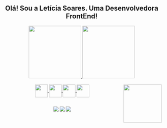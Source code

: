 <h2 align="center"> Olá! Sou a Letícia Soares. Uma Desenvolvedora FrontEnd! </h2>

<div align="center">
  <a href="https://github.com/leticialist">
  <img height="165em" src="https://github-readme-stats.vercel.app/api?username=leticialist&show_icons=true&theme=cobalt&include_all_commits=true&count_private=true"/>
  <img height="165em"  src="https://github-readme-stats.vercel.app/api/top-langs/?username=leticialist&layout=compact&langs_count=6&theme=cobalt"/>
</div>

 <div align="center" style="display: inline_block"><br>
  <img align="center" width="40" src="https://img.icons8.com/dusk/64/undefined/html-5.png">
  <img align="center" width="40" src="https://img.icons8.com/dusk/64/undefined/css3.png">
  <img align="center" width="40" src="https://img.icons8.com/dusk/64/undefined/javascript-logo.png">
  <img align="center" width="40" src="https://img.icons8.com/dusk/64/undefined/react.png">
  <img align="right" width="120" src="https://i.imgur.com/RRKAXtB.png">
</div>
  
##
 <div align="center"> 
  <a href="https://instagram.com/leticialist" target="_blank"><img src="https://img.shields.io/badge/-Instagram-%23E4405F?style=for-the-badge&logo=instagram&logoColor=white" target="_blank"></a>
   <a href="https://www.linkedin.com/in/leticialist" target="_blank"><img src="https://img.shields.io/badge/-LinkedIn-%230077B5?style=for-the-badge&logo=linkedin&logoColor=white" target="_blank"></a> 
  <a href = "mailto:leticialist@gmail.com"><img src="https://img.shields.io/badge/-Gmail-FF0000?style=for-the-badge&logo=gmail&logoColor=white" target="_blank"></a>
   
</div>

